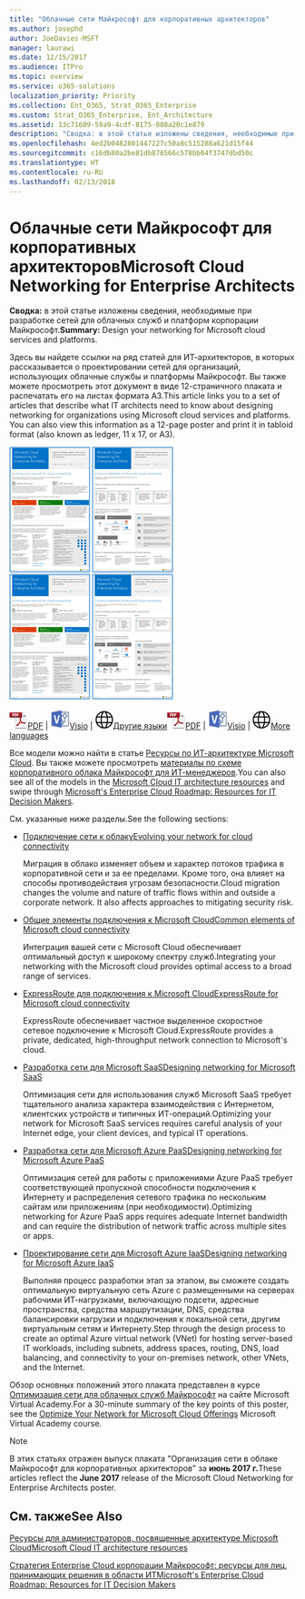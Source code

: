 ```yaml
---
title: "Облачные сети Майкрософт для корпоративных архитекторов"
ms.author: josephd
author: JoeDavies-MSFT
manager: laurawi
ms.date: 12/15/2017
ms.audience: ITPro
ms.topic: overview
ms.service: o365-solutions
localization_priority: Priority
ms.collection: Ent_O365, Strat_O365_Enterprise
ms.custom: Strat_O365_Enterprise, Ent_Architecture
ms.assetid: 13c71689-59a9-4cdf-8175-808a20c1e879
description: "Сводка: в этой статье изложены сведения, необходимые при разработке сетей для облачных служб и платформ корпорации Майкрософт."
ms.openlocfilehash: 4ed2b0482801447227c50a8c515288a621d15f44
ms.sourcegitcommit: c16db80a2be81db876566c578bb04f3747dbd50c
ms.translationtype: HT
ms.contentlocale: ru-RU
ms.lasthandoff: 02/13/2018
---
```

# <a name="microsoft-cloud-networking-for-enterprise-architects"></a><span data-ttu-id="c617f-103">Облачные сети Майкрософт для корпоративных архитекторов</span><span class="sxs-lookup"><span data-stu-id="c617f-103">Microsoft Cloud Networking for Enterprise Architects</span></span>

 <span data-ttu-id="c617f-104">**Сводка:** в этой статье изложены сведения, необходимые при разработке сетей для облачных служб и платформ корпорации Майкрософт.</span><span class="sxs-lookup"><span data-stu-id="c617f-104">**Summary:** Design your networking for Microsoft cloud services and platforms.</span></span>
  
<span data-ttu-id="c617f-p101">Здесь вы найдете ссылки на ряд статей для ИТ-архитекторов, в которых рассказывается о проектировании сетей для организаций, использующих облачные службы и платформы Майкрософт. Вы также можете просмотреть этот документ в виде 12-страничного плаката и распечатать его на листах формата A3.</span><span class="sxs-lookup"><span data-stu-id="c617f-p101">This article links you to a set of articles that describe what IT architects need to know about designing networking for organizations using Microsoft cloud services and platforms. You can also view this information as a 12-page poster and print it in tabloid format (also known as ledger, 11 x 17, or A3).</span></span>
  
<span data-ttu-id="c617f-107">[![Эскиз: модель организации сети в облаке Майкрософт](images/95e8ab6a-b4d0-4836-acc1-b0b77ebf46e6.png)  
](https://go.microsoft.com/fwlink/p/?linkid=842073)</span><span class="sxs-lookup"><span data-stu-id="c617f-107">[![Thumb image for Microsoft cloud networking model](images/95e8ab6a-b4d0-4836-acc1-b0b77ebf46e6.png)  
](https://go.microsoft.com/fwlink/p/?linkid=842073)</span></span>
  
<span data-ttu-id="c617f-108">![PDF-файл](images/ITPro_Other_PDFicon.png)[PDF](https://go.microsoft.com/fwlink/p/?linkid=842073) | ![Файл Visio](images/ITPro_Other_VisioIcon.jpg)[Visio](https://go.microsoft.com/fwlink/p/?linkid=842074) | ![Страница с версиями на других языках](images/e16c992d-b0f8-48ae-bf44-db7a9fcaab9e.png)[Другие языки](https://www.microsoft.com/download/details.aspx?id=54425)</span><span class="sxs-lookup"><span data-stu-id="c617f-108">![PDF file](images/ITPro_Other_PDFicon.png)[PDF](https://go.microsoft.com/fwlink/p/?linkid=842073) | ![Visio file](images/ITPro_Other_VisioIcon.jpg)[Visio](https://go.microsoft.com/fwlink/p/?linkid=842074) | ![See a page with versions in additional languages](images/e16c992d-b0f8-48ae-bf44-db7a9fcaab9e.png)[More languages](https://www.microsoft.com/download/details.aspx?id=54425)</span></span>
  
<span data-ttu-id="c617f-109">Все модели можно найти в статье [Ресурсы по ИТ-архитектуре Microsoft Cloud](microsoft-cloud-it-architecture-resources.md). Вы также можете просмотреть [материалы по схеме корпоративного облака Майкрософт для ИТ-менеджеров](https://aka.ms/cloudarchitecture).</span><span class="sxs-lookup"><span data-stu-id="c617f-109">You can also see all of the models in the [Microsoft Cloud IT architecture resources](microsoft-cloud-it-architecture-resources.md) and swipe through [Microsoft's Enterprise Cloud Roadmap: Resources for IT Decision Makers](https://aka.ms/cloudarchitecture).</span></span>
  
<span data-ttu-id="c617f-110">См. указанные ниже разделы.</span><span class="sxs-lookup"><span data-stu-id="c617f-110">See the following sections:</span></span>
  
- [<span data-ttu-id="c617f-111">Подключение сети к облаку</span><span class="sxs-lookup"><span data-stu-id="c617f-111">Evolving your network for cloud connectivity</span></span>](evolving-your-network-for-cloud-connectivity.md)
    
    <span data-ttu-id="c617f-p102">Миграция в облако изменяет объем и характер потоков трафика в корпоративной сети и за ее пределами. Кроме того, она влияет на способы противодействия угрозам безопасности.</span><span class="sxs-lookup"><span data-stu-id="c617f-p102">Cloud migration changes the volume and nature of traffic flows within and outside a corporate network. It also affects approaches to mitigating security risk.</span></span>
    
- [<span data-ttu-id="c617f-114">Общие элементы подключения к Microsoft Cloud</span><span class="sxs-lookup"><span data-stu-id="c617f-114">Common elements of Microsoft cloud connectivity</span></span>](common-elements-of-microsoft-cloud-connectivity.md)
    
    <span data-ttu-id="c617f-115">Интеграция вашей сети с Microsoft Cloud обеспечивает оптимальный доступ к широкому спектру служб.</span><span class="sxs-lookup"><span data-stu-id="c617f-115">Integrating your networking with the Microsoft cloud provides optimal access to a broad range of services.</span></span>
    
- [<span data-ttu-id="c617f-116">ExpressRoute для подключения к Microsoft Cloud</span><span class="sxs-lookup"><span data-stu-id="c617f-116">ExpressRoute for Microsoft cloud connectivity</span></span>](expressroute-for-microsoft-cloud-connectivity.md)
    
    <span data-ttu-id="c617f-117">ExpressRoute обеспечивает частное выделенное скоростное сетевое подключение к Microsoft Cloud.</span><span class="sxs-lookup"><span data-stu-id="c617f-117">ExpressRoute provides a private, dedicated, high-throughput network connection to Microsoft's cloud.</span></span>
    
- [<span data-ttu-id="c617f-118">Разработка сети для Microsoft SaaS</span><span class="sxs-lookup"><span data-stu-id="c617f-118">Designing networking for Microsoft SaaS</span></span>](designing-networking-for-microsoft-saas.md)
    
    <span data-ttu-id="c617f-119">Оптимизация сети для использования служб Microsoft SaaS требует тщательного анализа характера взаимодействия с Интернетом, клиентских устройств и типичных ИТ-операций.</span><span class="sxs-lookup"><span data-stu-id="c617f-119">Optimizing your network for Microsoft SaaS services requires careful analysis of your Internet edge, your client devices, and typical IT operations.</span></span>
    
- [<span data-ttu-id="c617f-120">Разработка сети для Microsoft Azure PaaS</span><span class="sxs-lookup"><span data-stu-id="c617f-120">Designing networking for Microsoft Azure PaaS</span></span>](designing-networking-for-microsoft-azure-paas.md)
    
    <span data-ttu-id="c617f-121">Оптимизация сетей для работы с приложениями Azure PaaS требует соответствующей пропускной способности подключения к Интернету и распределения сетевого трафика по нескольким сайтам или приложениям (при необходимости).</span><span class="sxs-lookup"><span data-stu-id="c617f-121">Optimizing networking for Azure PaaS apps requires adequate Internet bandwidth and can require the distribution of network traffic across multiple sites or apps.</span></span>
    
- [<span data-ttu-id="c617f-122">Проектирование сети для Microsoft Azure IaaS</span><span class="sxs-lookup"><span data-stu-id="c617f-122">Designing networking for Microsoft Azure IaaS</span></span>](designing-networking-for-microsoft-azure-iaas.md)
    
    <span data-ttu-id="c617f-123">Выполняя процесс разработки этап за этапом, вы сможете создать оптимальную виртуальную сеть Azure с размещенными на серверах рабочими ИТ-нагрузками, включающую подсети, адресные пространства, средства маршрутизации, DNS, средства балансировки нагрузки и подключения к локальной сети, другим виртуальным сетям и Интернету.</span><span class="sxs-lookup"><span data-stu-id="c617f-123">Step through the design process to create an optimal Azure virtual network (VNet) for hosting server-based IT workloads, including subnets, address spaces, routing, DNS, load balancing, and connectivity to your on-premises network, other VNets, and the Internet.</span></span>
    
<span data-ttu-id="c617f-124">Обзор основных положений этого плаката представлен в курсе [Оптимизация сети для облачных служб Майкрософт](https://mva.microsoft.com/ru-RU/training-courses/optimize-your-network-for-microsoft-cloud-offerings-17743) на сайте Microsoft Virtual Academy.</span><span class="sxs-lookup"><span data-stu-id="c617f-124">For a 30-minute summary of the key points of this poster, see the [Optimize Your Network for Microsoft Cloud Offerings](https://mva.microsoft.com/ru-RU/training-courses/optimize-your-network-for-microsoft-cloud-offerings-17743) Microsoft Virtual Academy course.</span></span>
  
> [!NOTE]
> <span data-ttu-id="c617f-125">В этих статьях отражен выпуск плаката "Организация сети в облаке Майкрософт для корпоративных архитекторов" за **июнь 2017 г.**</span><span class="sxs-lookup"><span data-stu-id="c617f-125">These articles reflect the **June 2017** release of the Microsoft Cloud Networking for Enterprise Architects poster.</span></span>
  
## <a name="see-also"></a><span data-ttu-id="c617f-126">См. также</span><span class="sxs-lookup"><span data-stu-id="c617f-126">See Also</span></span>

[<span data-ttu-id="c617f-127">Ресурсы для администраторов, посвященные архитектуре Microsoft Cloud</span><span class="sxs-lookup"><span data-stu-id="c617f-127">Microsoft Cloud IT architecture resources</span></span>](microsoft-cloud-it-architecture-resources.md)

[<span data-ttu-id="c617f-128">Стратегия Enterprise Cloud корпорации Майкрософт: ресурсы для лиц, принимающих решения в области ИТ</span><span class="sxs-lookup"><span data-stu-id="c617f-128">Microsoft's Enterprise Cloud Roadmap: Resources for IT Decision Makers</span></span>](https://sway.com/FJ2xsyWtkJc2taRD)



